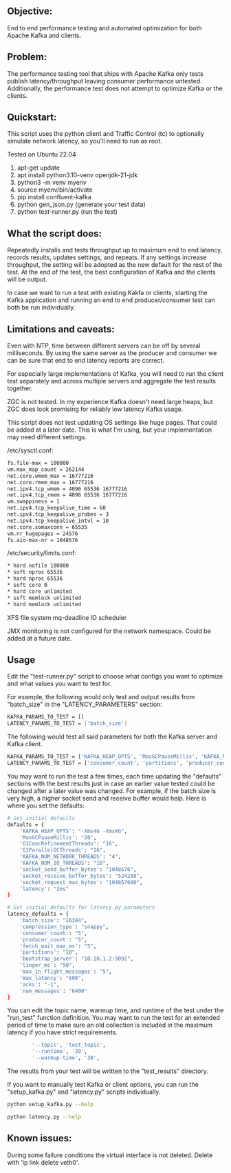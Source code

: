 ## Objective:
End to end performance testing and automated optimization for both Apache Kafka and clients.

## Problem: 
The performance testing tool that ships with Apache Kafka only tests publish latency/throughput leaving consumer performance untested.  Additionally, the performance test does not attempt to optimize Kafka or the clients.

## Quickstart:
This script uses the python client and Traffic Control (tc) to optionally simulate network latency, so you'll need to run as root.

Tested on Ubuntu 22.04

1. apt-get update
2. apt install python3.10-venv openjdk-21-jdk
3. python3 -m venv myenv
4. source myenv/bin/activate
5. pip install confluent-kafka
6. python gen_json.py (generate your test data)
7. python test-runner.py (run the test)

## What the script does:
Repeatedly installs and tests throughput up to maximum end to end latency, records results, updates settings, and repeats.  If any settings increase throughput, the setting will be adopted as the new default for the rest of the test.  At the end of the test, the best configuration of Kafka and the clients will be output.

In case we want to run a test with existing Kakfa or clients, starting the Kafka application and running an end to end producer/consumer test can both be run individually.

## Limitations and caveats:
Even with NTP, time between different servers can be off by several milliseconds.  By using the same server as the producer and consumer we can be sure that end to end latency reports are correct.  

For especially large implementations of Kafka, you will need to run the client test separately and across multiple servers and aggregate the test results together.

ZGC is not tested.  In my experience Kafka doesn't need large heaps, but ZGC does look promising for reliably low latency Kafka usage.

This script does not test updating OS settings like huge pages. That could be added at a later date.  This is what I'm using, but your implementation may need different settings.

/etc/sysctl.conf:
```bash
fs.file-max = 100000
vm.max_map_count = 262144
net.core.wmem_max = 16777216
net.core.rmem_max = 16777216
net.ipv4.tcp_wmem = 4096 65536 16777216
net.ipv4.tcp_rmem = 4096 65536 16777216
vm.swappiness = 1
net.ipv4.tcp_keepalive_time = 60
net.ipv4.tcp_keepalive_probes = 3
net.ipv4.tcp_keepalive_intvl = 10
net.core.somaxconn = 65535
vm.nr_hugepages = 24576
fs.aio-max-nr = 1048576
```

/etc/security/limits.conf:
```bash
* hard nofile 100000
* soft nproc 65536
* hard nproc 65536
* soft core 0
* hard core unlimited
* soft memlock unlimited
* hard memlock unlimited
```

XFS file system
mq-deadline IO scheduler

JMX monitoring is not configured for the network namespace.  Could be added at a future date.

## Usage
Edit the "test-runner.py" script to choose what configs you want to optimize and what values you want to test for.

For example, the following would only test and output results from "batch_size" in the "LATENCY_PARAMETERS" section:

```bash
KAFKA_PARAMS_TO_TEST = []
LATENCY_PARAMS_TO_TEST = ['batch_size']
```

The following would test all said parameters for both the Kafka server and Kafka client.
```bash
KAFKA_PARAMS_TO_TEST = ['KAFKA_HEAP_OPTS', 'MaxGCPauseMillis', 'KAFKA_NUM_NETWORK_THREADS', 'KAFKA_NUM_IO_THREADS', 'socket_send_buffer_bytes', 'socket_receive_buffer_bytes']
LATENCY_PARAMS_TO_TEST = ['consumer_count', 'partitions', 'producer_count', 'fetch_wait_max_ms']
```

You may want to run the test a few times, each time updating the "defaults" sections with the best results just in case an earlier value tested could be changed after a later value was changed.  For example, if the batch size is very high, a higher socket send and receive buffer would help.  Here is where you set the defaults:
```bash
# Set initial defaults
defaults = {
    'KAFKA_HEAP_OPTS': "-Xms4G -Xmx4G",
    'MaxGCPauseMillis': "20",
    'G1ConcRefinementThreads': "16",
    'G1ParallelGCThreads': "16",
    'KAFKA_NUM_NETWORK_THREADS': "4",
    'KAFKA_NUM_IO_THREADS': "16",
    'socket_send_buffer_bytes': "1048576",
    'socket_receive_buffer_bytes': "524288",
    'socket_request_max_bytes': "104857600",
    'latency': "2ms"
}

# Set initial defaults for latency.py parameters
latency_defaults = {
    'batch_size': "16384",
    'compression_type': "snappy",
    'consumer_count': "5",
    'producer_count': "5",
    'fetch_wait_max_ms': "5",
    'partitions': "10",
    'bootstrap_server': "10.10.1.2:9092",
    'linger_ms': "50",
    'max_in_flight_messages': "5",
    'max_latency': "600",
    'acks': "-1",
    'num_messages': "6400"
}
```

You can edit the topic name, warmup time, and runtime of the test under the "run_test" function definition.  You may want to run the test for an extended period of time to make sure an old collection is included in the maximum latency if you have strict requirements.

```bash
        '--topic', 'test_topic',
        '--runtime', '20',
        '--warmup-time', '30',
```

The results from your test will be written to the "test_results" directory.

If you want to manually test Kafka or client options, you can run the "setup_kafka.py" and "latency.py" scripts individually.
```bash
python setup_kafka.py --help

```
```bash
python latency.py --help

```
## Known issues:
During some failure conditions the virtual interface is not deleted.  Delete with 'ip link delete veth0'.



